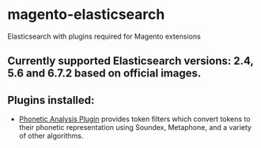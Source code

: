 # magento-elasticsearch
Elasticsearch with plugins required for Magento extensions

## Currently supported Elasticsearch versions: 2.4, 5.6 and 6.7.2 based on official images.
## Plugins installed: 
- [Phonetic Analysis Plugin](https://www.elastic.co/guide/en/elasticsearch/plugins/master/analysis-phonetic.html) provides token filters which convert tokens to their phonetic representation using Soundex, Metaphone, and a variety of other algorithms.

